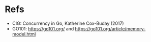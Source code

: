 # Refs

* CIG: Concurrency in Go, Katherine Cox-Buday (2017)
* GO101: https://go101.org/ and https://go101.org/article/memory-model.html
